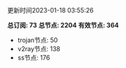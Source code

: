 更新时间2023-01-18 03:55:26

**总订阅: 73**
**总节点: 2204**
**有效节点: 364**
- trojan节点: 50
- v2ray节点: 138
- ss节点: 176
